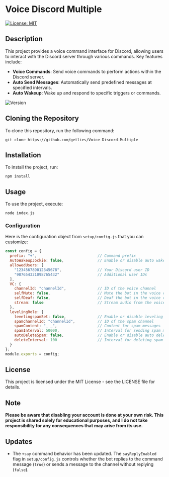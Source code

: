 # Voice Discord Multiple 
[![License: MIT](https://img.shields.io/badge/License-MIT-yellow.svg)](LICENSE)  <!-- Badge for license -->

## Description
This project provides a voice command interface for Discord, allowing users to interact with the Discord server through various commands. Key features include:

- **Voice Commands**: Send voice commands to perform actions within the Discord server.
- **Auto Send Messages**: Automatically send predefined messages at specified intervals.
- **Auto Wakeup**: Wake up and respond to specific triggers or commands.

![Version](https://img.shields.io/badge/version-1.0.1-blue.svg)  <!-- Badge for version -->

## Cloning the Repository
To clone this repository, run the following command:
```
git clone https://github.com/getlies/Voice-Discord-Multiple
```

## Installation
To install the project, run:
```
npm install
```

## Usage
To use the project, execute:
```
node index.js
```

### Configuration
Here is the configuration object from `setup/config.js` that you can customize:

```javascript
const config = {
  prefix: "+",                           // Command prefix
  AutoWakeupJockie: false,               // Enable or disable auto wakeup functionality
  allowedUsers: [
    "123456789012345678",                // Your Discord user ID 
    "987654321098765432"                 // Additional user IDs
  ],
  VC: {
    channelId: "channelId",              // ID of the voice channel
    selfMute: false,                     // Mute the bot in the voice channel
    selfDeaf: false,                     // Deaf the bot in the voice channel
    stream: false                        // Stream audio from the voice channel
  },
  levelingRole: {
    levelingspamSet: false,              // Enable or disable leveling spam
    spamchannelId: "channelId",          // ID of the spam channel
    spamContent: "_ _",                  // Content for spam messages 
    spamInterval: 50000,                 // Interval for sending spam messages (in milliseconds)
    autoDeleteSpam: false,               // Enable or disable auto deletion of spam messages
    deleteInterval: 100                  // Interval for deleting spam messages (in milliseconds)
  }
};
module.exports = config;
```

## License
This project is licensed under the MIT License - see the LICENSE file for details.

## Note
**Please be aware that disabling your account is done at your own risk. This project is shared solely for educational purposes, and I do not take responsibility for any consequences that may arise from its use.**

## Updates
- The `+say` command behavior has been updated. The `sayReplyEnabled` flag in `setup/config.js` controls whether the bot replies to the command message (`true`) or sends a message to the channel without replying (`false`).
